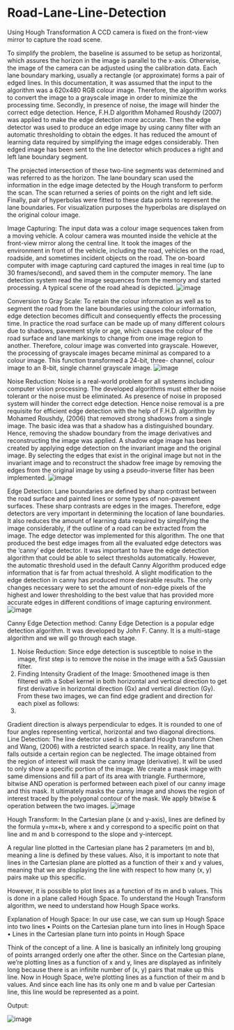 # Road-Lane-Line-Detection
Using Hough Transformation
A CCD camera is fixed on the front-view mirror to capture the road scene. 

To simplify the problem, the baseline is assumed to be setup as horizontal, which assures the horizon in the image is parallel to the x-axis. Otherwise, the image of the camera can be adjusted using the calibration data. Each lane boundary marking, usually a rectangle (or approximate) forms a pair of edged lines.
In this documentation, it was assumed that the input to the algorithm was a 620x480 RGB colour image. Therefore, the algorithm works to convert the image to a grayscale image in order to minimize the processing time. Secondly, in presence of noise, the image will hinder the correct edge detection. Hence, F.H.D algorithm Mohamed Roushdy (2007) was applied to make the edge detection more accurate. Then the edge detector was used to produce an edge image by using canny filter with an automatic thresholding to obtain the edges. It has reduced the amount of learning data required by simplifying the image edges considerably. Then edged image has been sent to the line detector which produces a right and left lane boundary segment.

The projected intersection of these two-line segments was determined and was referred to as the horizon. The lane boundary scan used the information in the edge image detected by the Hough transform to perform the scan. The scan returned a series of points on the right and left side. Finally, pair of hyperbolas were fitted to these data points to represent the lane boundaries. For visualization purposes the hyperbolas are displayed on the original colour image.

 Image Capturing:
The input data was a colour image sequences taken from a moving vehicle. A colour camera was mounted inside the vehicle at the front-view mirror along the central line. It took the images of the environment in front of the vehicle, including the road, vehicles on the road, roadside, and sometimes incident objects on the road. The on-board computer with image capturing card captured the images in real time (up to 30 frames/second), and saved them in the computer memory. The lane detection system read the image sequences from the memory and started processing. A typical scene of the road ahead is depicted.
 ![image](https://user-images.githubusercontent.com/104994429/207421904-14b5d682-5c61-45e1-a9d7-0f97ff79edce.png)

 
Conversion to Gray Scale:
To retain the colour information as well as to segment the road from the lane boundaries using the colour information, edge detection becomes difficult and consequently effects the processing time. In practice the road surface can be made up of many different colours due to shadows, pavement style or age, which causes the colour of the road surface and lane markings to change from one image region to another. Therefore, colour image was converted into grayscale. However, the processing of grayscale images became minimal as compared to a colour image. This function transformed a 24-bit, three- channel, colour image to an 8-bit, single channel grayscale image.
![image](https://user-images.githubusercontent.com/104994429/207421983-c376c796-c0cf-4311-8fa7-76bb81367a8e.png)

Noise Reduction: 
Noise is a real-world problem for all systems including computer vision processing. The developed algorithms must either be noise tolerant or the noise must be eliminated. As presence of noise in proposed system will hinder the correct edge detection. Hence noise removal is a pre requisite for efficient edge detection with the help of F.H.D. algorithm by Mohamed Roushdy, (2006) that removed strong shadows from a single image. The basic idea was that a shadow has a distinguished boundary. 
Hence, removing the shadow boundary from the image derivatives and reconstructing the image was applied. A shadow edge image has been created by applying edge detection on the invariant image and the original image. By selecting the edges that exist in the original image but not in the invariant image and to reconstruct the shadow free image by removing the edges from the original image by using a pseudo-inverse filter has been implemented.
![image](https://user-images.githubusercontent.com/104994429/207422041-f0e503ca-232d-432b-a421-936dcfed1f78.png)

Edge Detection: 
Lane boundaries are defined by sharp contrast between the road surface and painted lines or some types of non-pavement surfaces. These sharp contrasts are edges in the images. Therefore, edge detectors are very important in determining the location of lane boundaries. It also reduces the amount of learning data required by simplifying the image considerably, if the outline of a road can be extracted from the image. The edge detector was implemented for this algorithm. The one that produced the best edge images from all the evaluated edge detectors was the ‘canny’ edge detector.
It was important to have the edge detection algorithm that could be able to select thresholds automatically. However, the automatic threshold used in the default Canny Algorithm produced edge information that is far from actual threshold. A slight modification to the edge detection in canny has produced more desirable results. The only changes necessary were to set the amount of non-edge pixels of the highest and lower thresholding to the best value that has provided more accurate edges in different conditions of image capturing environment. 
![image](https://user-images.githubusercontent.com/104994429/207422104-7da144eb-cc60-4a68-aaca-7daedc302c88.png)

Canny Edge Detection method:
Canny Edge Detection is a popular edge detection algorithm. It was developed by John F. Canny. It is a multi-stage algorithm and we will go through each stage.

1.	Noise Reduction: Since edge detection is susceptible to noise in the image, first step is to remove the noise in the image with a 5x5 Gaussian filter.
2.	Finding Intensity Gradient of the Image: Smoothened image is then filtered with a Sobel kernel in both horizontal and vertical direction to get first derivative in horizontal direction (Gx) and vertical direction (Gy). From these two images, we can find edge gradient and direction for each pixel as follows:
3.	
  Gradient direction is always perpendicular to edges. It is rounded to one of four angles representing vertical, horizontal and two diagonal directions.
Line Detection:
The line detector used is a standard Hough transform Chen and Wang, (2006) with a restricted search space. In reality, any line that falls outside a certain region can be neglected. The image obtained from the region of interest will mask the canny image (derivative). It will be used to only show a specific portion of the image. We create a mask image with same dimensions and fill a part of its area with triangle.
Furthermore, bitwise AND operation is performed between each pixel of our canny image and this mask. It ultimately masks the canny image and shows the region of interest traced by the polygonal contour of the mask. We apply bitwise & operation between the two images.
![image](https://user-images.githubusercontent.com/104994429/207422353-df029d75-6869-4d72-939f-62070c78d2c5.png)

Hough Transform:
 In the Cartesian plane (x and y-axis), lines are defined by the formula y=mx+b, where x and y correspond to a specific point on that line and m and b correspond to the slope and y-intercept.
 
A regular line plotted in the Cartesian plane has 2 parameters (m and b), meaning a line is defined by these values. Also, it is important to note that lines in the Cartesian plane are plotted as a function of their x and y values, meaning that we are displaying the line with respect to how many (x, y) pairs make up this specific.

However, it is possible to plot lines as a function of its m and b values. This is done in a plane called Hough Space. To understand the Hough Transform algorithm, we need to understand how Hough Space works.

Explanation of Hough Space:
In our use case, we can sum up Hough Space into two lines
•	Points on the Cartesian plane turn into lines in Hough Space
•	Lines in the Cartesian plane turn into points in Hough Space

Think of the concept of a line. A line is basically an infinitely long grouping of points arranged orderly one after the other. Since on the Cartesian plane, we’re plotting lines as a function of x and y, lines are displayed as infinitely long because there is an infinite number of (x, y) pairs that make up this line. Now in Hough Space, we’re plotting lines as a function of their m and b values. And since each line has its only one m and b value per Cartesian line, this line would be represented as a point.

Output:

 ![image](https://user-images.githubusercontent.com/104994429/207422529-6aae4403-81d7-4deb-8662-c43e600cf61d.png)
